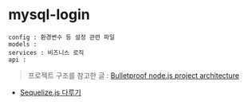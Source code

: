 # mysql-login

```
config : 환경변수 등 설정 관련 파일
models :
services : 비즈니스 로직
api : 
```

> 프로젝트 구조를 참고한 글 : [Bulletproof node.js project architecture](https://dev.to/santypk4/bulletproof-node-js-project-architecture-4epf)

* [Sequelize.js 다루기](https://hyunseob.github.io/2016/03/27/usage-of-sequelize-js/)